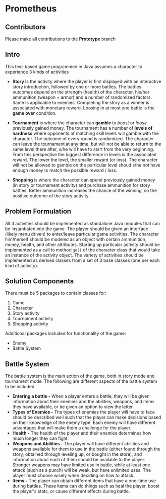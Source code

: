 # Prometheus

## Contributors
Please make all contributions to the **Prototype** branch

## Intro
This text-based game programmed in Java assumes a character to experience 3 kinds of activities

* **Story** is the activity where the player is first displayed with an interactive story introduction, followed by one or more battles. The battles outcomes depend on the strength (health) of the character, his/her ammunition (weapon + armor) and a number of randomized factors. Same is applicable to enemies. Completing the story as a winner is associated with monetary reward. Loosing in at most one battle is the **game over** condition.


* **Tournament** is where the character can **gamble** to *boost* or *loose* previously gained money. The tournament has a number of **levels of hardness** where opponents of matching skill levels will gamble with the character. The outcome of every round is randomized. The character can leave the tournament at any time, but will not be able to return to the same level there after, s/he will have to start from the very beginning. From this perspective the biggest difference in levels is the associated reward. The lower the level, the smaller reward (or loss). The character will not be allowed to gamble on the particular level shoud s/he not have enough money to match the possible reward / loss. 

* **Shopping** is where the character can spend previously gained money (in story or tournament activity) and purchase ammunition for story battles. Better ammunition increases the chance of the winning, so the positive outcome of the story activity. 

## Problem Formulation
All 3 activities should be implemented as standalone Java modules that can be instantiated into the game. The player should be given an interface (likely menu driven) to enter/leave particular game activities. The character him/herself should be modeled as an object with certain ammunition, money, health, and other attributes. Starting up particular activity should be implemented as a call to method `go()` of the character class that would take an instance of the activity object. The variety of activities should be implemented as derived classes from a set of 3 base classes (one per each kind of activity).

## Solution Components
There must be 5 packages to contain classes for:
1. Game
1. Character
1. Story activity
1. Tournament activity
1. Shopping activity

Additional packages included for functionality of the game:
* Enemy
* Battle System

## Battle System
The battle system is the main action of the game, both in story mode and tournament mode. The following are different aspects of the battle system to be included:
* **Entering a battle -** When a player enters a battle, they will be given information about their enemies and the abilities, weapons, and items they have available, or be given an option to view the latter.
* **Types of Enemies -** The types of enemies the player will have to face should be described well such that the player can make decisions based on their knowledge of the enemy type. Each enemy will have different advantages that will make them a challenge for the player.
* **Health -** The health of the player and their enemies determines how much longer they can fight.
* **Weapons and Abilities -** The player will have different abilities and weapons available for them to use in the battle (either found through the story, obtained through leveling up, or bought in the store), and information about each of them should be available to the player. Stronger weapons may have limited use in battle, while at least one attack (such as a punch) will be weak, but have unlimited uses. The player must choose wisely when deciding on how to attack.
* **Items -** The player can obtain different items that have a one-time use during battles. These items can do things such as heal the player, boost the player's stats, or cause different effects during battle.

